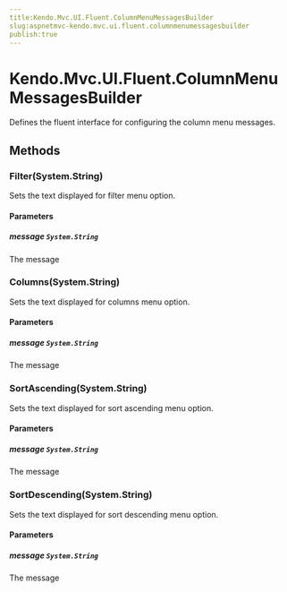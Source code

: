 ```yaml
---
title:Kendo.Mvc.UI.Fluent.ColumnMenuMessagesBuilder
slug:aspnetmvc-kendo.mvc.ui.fluent.columnmenumessagesbuilder
publish:true
---
```


# Kendo.Mvc.UI.Fluent.ColumnMenuMessagesBuilder

Defines the fluent interface for configuring the column menu messages.

## Methods

### Filter(System.String)
Sets the text displayed for filter menu option.

#### Parameters

##### message `System.String`
The message

### Columns(System.String)
Sets the text displayed for columns menu option.

#### Parameters

##### message `System.String`
The message

### SortAscending(System.String)
Sets the text displayed for sort ascending menu option.

#### Parameters

##### message `System.String`
The message

### SortDescending(System.String)
Sets the text displayed for sort descending menu option.

#### Parameters

##### message `System.String`
The message